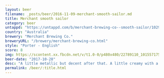```yaml
---
layout: beer
filename: _posts/beer/2016-11-09-merchant-smooth-sailor.md
title: Merchant smooth sailor
category: beer
untappd: "https://untappd.com/b/merchant-brewing-co--smooth-sailor/1029810"
country: "Australia"
brewery: "Merchant Brewing Co."
breweryURL: "/brewery/merchant-brewing-co.html"
style: "Porter - English"
score: 8
img: https://scontent.xx.fbcdn.net/v/t1.0-0/p480x480/22789110_10155717526468745_8439084413651924469_n.jpg?_nc_cat=0&oh=9a1faedbcd04ddc14510bfdbf7e629c7&oe=5BBD7FA1
beer-date: "2017-10-28"
desc: "A little metallic but decent after that. A little creamy with a hint of chocolate"
permalink: /beer/:title.html
---
```

